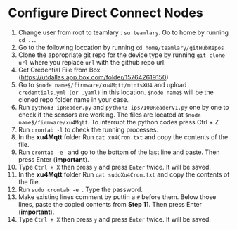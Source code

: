 # Configure Direct Connect Nodes

1. Change user from root to teamlary : ```su teamlary```. Go to home by running ```cd ..```.
2. Go to the following loccation by running ```cd home/teamlary/gitHubRepos```
3. Clone the appropriate git repo for the device type by running ```git clone url``` where you replace ```url``` with the github repo url.
4. Get Credential File from Box (https://utdallas.app.box.com/folder/157642619150)
5. Go to ```$node name$/firmware/xu4Mqtt/mintsXU4``` and upload ```credentials.yml (or .yaml)``` in this location. ```$node name$``` will be the cloned repo folder name in your case.
6. Run  ```python3 ipReader.py``` and ```python3 ips7100ReaderV1.py``` one by one to check if the sensors are working. The files are located at ```$node name$/firmware/xu4Mqtt```. To interrupt the python codes press Ctrl + Z
7. Run ```crontab -l``` to check the running processes.
8. In the **xu4Mqtt** folder Run ```cat xu4Cron.txt``` and copy the contents of the file.
9. Run ```crontab -e ``` and go to the bottom of the last line and paste. Then press Enter (**important**).
10. Type ``` Ctrl + X ``` then press ```y``` and press ```Enter``` twice. It will be saved.
11. In the **xu4Mqtt** folder Run ```cat sudoXu4Cron.txt``` and copy the contents of the file.
12. Run ```sudo crontab -e ```. Type the password.
13.  Make existing lines comment by puttin a ```#``` before them. Below those lines, paste the copied contents from **Step 11**. Then press Enter (**important**).
14. Type ``` Ctrl + X ``` then press ```y``` and press ```Enter``` twice. It will be saved.


